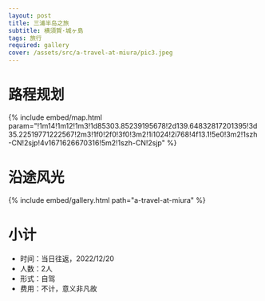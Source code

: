 ```yaml
---
layout: post
title: 三浦半岛之旅
subtitle: 横須賀·城ヶ島
tags: 旅行
required: gallery
cover: /assets/src/a-travel-at-miura/pic3.jpeg
---
```


# 路程规划

{% include embed/map.html param="!1m14!1m12!1m3!1d85303.85239195678!2d139.64832817201395!3d35.22519771222567!2m3!1f0!2f0!3f0!3m2!1i1024!2i768!4f13.1!5e0!3m2!1szh-CN!2sjp!4v1671626670316!5m2!1szh-CN!2sjp" %}

# 沿途风光

{% include embed/gallery.html path="a-travel-at-miura" %}

# 小计

- 时间：当日往返，2022/12/20
- 人数：2人
- 形式：自驾
- 费用：不计，意义非凡故
